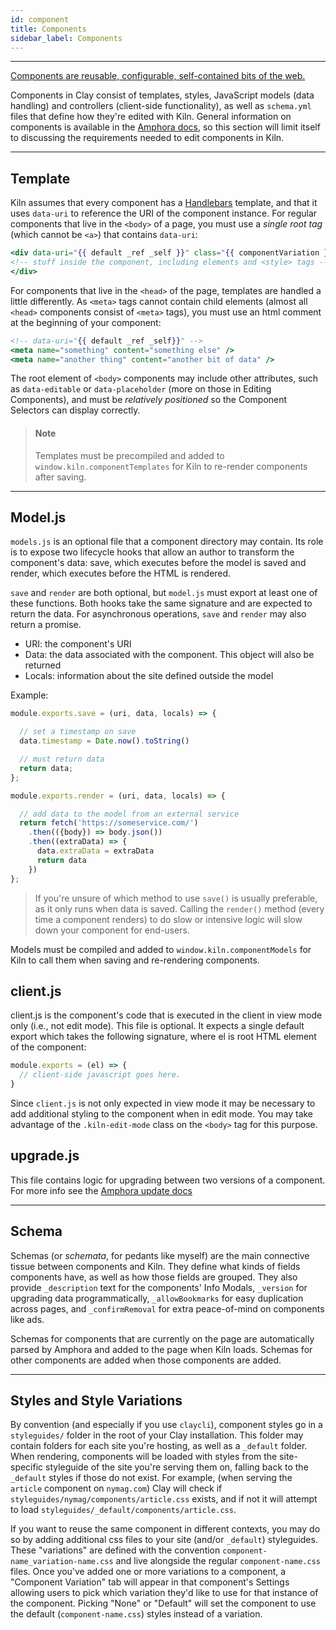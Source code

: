 ```yaml
---
id: component
title: Components
sidebar_label: Components
---
```

---
[Components are reusable, configurable, self-contained bits of the web.](https://github.com/nymag/amphora/wiki#clay-is-divided-into-components)

Components in Clay consist of templates, styles, JavaScript models \(data handling\) and controllers \(client-side functionality\), as well as `schema.yml` files that define how they're edited with Kiln. General information on components is available in the [Amphora docs](http://clay.github.io/amphora/), so this section will limit itself to discussing the requirements needed to edit components in Kiln.

---

## Template

Kiln assumes that every component has a [Handlebars](http://handlebarsjs.com/) template, and that it uses `data-uri` to reference the URI of the component instance. For regular components that live in the `<body>` of a page, you must use a _single root tag_ (which cannot be `<a>`) that contains `data-uri`:

```handlebars
<div data-uri="{{ default _ref _self }}" class="{{ componentVariation }}">
<!-- stuff inside the component, including elements and <style> tags -->
</div>
```

For components that live in the `<head>` of the page, templates are handled a little differently. As `<meta>` tags cannot contain child elements \(almost all `<head>` components consist of `<meta>` tags\), you must use an html comment at the beginning of your component:

```handlebars
<!-- data-uri="{{ default _ref _self}}" -->
<meta name="something" content="something else" />
<meta name="another thing" content="another bit of data" />
```

The root element of `<body>` components may include other attributes, such as `data-editable` or `data-placeholder` \(more on those in Editing Components\), and must be _relatively positioned_ so the Component Selectors can display correctly.

> #### Note
> Templates must be precompiled and added to `window.kiln.componentTemplates` for Kiln to re-render components after saving.

---

## Model.js
`models.js` is an optional file that a component directory may contain. Its role is to expose two lifecycle hooks that allow an author to transform the component's data: save, which executes before the model is saved and render, which executes before the HTML is rendered.

`save` and `render` are both optional, but `model.js` must export at least one of these functions. Both hooks take the same signature and are expected to return the data. For asynchronous operations, `save` and `render` may also return a promise.

- URI: the component's URI
- Data: the data associated with the component. This object will also be returned
- Locals: information about the site defined outside the model

Example:
```js
module.exports.save = (uri, data, locals) => {

  // set a timestamp on save
  data.timestamp = Date.now().toString()

  // must return data
  return data;
};

module.exports.render = (uri, data, locals) => {

  // add data to the model from an external service
  return fetch('https://someservice.com/')
    .then(({body}) => body.json())
    .then((extraData) => {
      data.extraData = extraData
      return data
    })
};
```

> If you're unsure of which method to use `save()` is usually preferable, as it only runs when data is saved. Calling the `render()` method \(every time a component renders\) to do slow or intensive logic will slow down your component for end-users.

Models must be compiled and added to `window.kiln.componentModels` for Kiln to call them when saving and re-rendering components.

## client.js
client.js is the component's code that is executed in the client in view mode only (i.e., not edit mode). This file is optional. It expects a single default export which takes the following signature, where el is root HTML element of the component:

```js
module.exports = (el) => {
  // client-side javascript goes here.
}
```
Since `client.js` is not only expected in view mode it may be necessary to add additional styling to the component when in edit mode. You may take advantage of the `.kiln-edit-mode` class on the `<body>` tag for this purpose.

## upgrade.js
This file contains logic for upgrading between two versions of a component. For more info see the [Amphora update docs](https://docs.clayplatform.com/amphora/docs/data_versioning)

---

## Schema

Schemas \(or _schemata_, for pedants like myself\) are the main connective tissue between components and Kiln. They define what kinds of fields components have, as well as how those fields are grouped. They also provide `_description` text for the components' Info Modals, `_version` for upgrading data programmatically, `_allowBookmarks` for easy duplication across pages, and `_confirmRemoval` for extra peace-of-mind on components like ads.

Schemas for components that are currently on the page are automatically parsed by Amphora and added to the page when Kiln loads. Schemas for other components are added when those components are added.

---

## Styles and Style Variations

By convention (and especially if you use `claycli`), component styles go in a `styleguides/` folder in the root of your Clay installation. This folder may contain folders for each site you're hosting, as well as a `_default` folder. When rendering, components will be loaded with styles from the site-specific styleguide of the site you're serving them on, falling back to the `_default` styles if those do not exist. For example, (when serving the `article` component on `nymag.com`) Clay will check if `styleguides/nymag/components/article.css` exists, and if not it will attempt to load `styleguides/_default/components/article.css`.

If you want to reuse the same component in different contexts, you may do so by adding additional css files to your site (and/or `_default`) styleguides. These "variations" are defined with the convention `component-name_variation-name.css` and live alongside the regular `component-name.css` files. Once you've added one or more variations to a component, a "Component Variation" tab will appear in that component's Settings allowing users to pick which variation they'd like to use for that instance of the component. Picking "None" or "Default" will set the component to use the default (`component-name.css`) styles instead of a variation.
